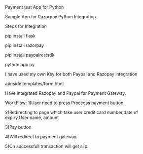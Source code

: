 Payment test App for Python

Sample App for Razorpay Python Integration


Steps for Integration

pip install flask

pip install razorpay

pip install paypalrestsdk

python app.py

I have used my own Key for both Paypal and Razopay integration

a)inside templates/form.html



Have integrated Razopay and Paypal for Payment Gateway.



WorkFlow:
1)User need to press Proccess payment button.


2)Redirecting to page which take user credit card number,date of expiry,User name, amount


3)Pay button.


4)Will redirect to payment gateway.


5)On successfull transaction will get slip.

